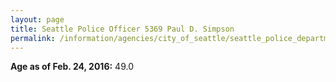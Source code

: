 ```yaml
---
layout: page
title: Seattle Police Officer 5369 Paul D. Simpson
permalink: /information/agencies/city_of_seattle/seattle_police_department/copbook/5369/
---
```


**Age as of Feb. 24, 2016:** 49.0
